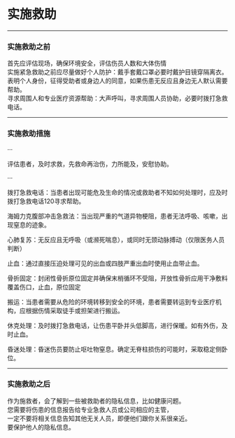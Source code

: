# 实施救助

---

### 实施救助之前

首先应评估现场，确保环境安全，评估伤员人数和大体伤情  
实施紧急救助之前应尽量做好个人防护：戴手套戴口罩必要时戴护目镜穿隔离衣。  
表明个人身份，征得受助者或身边人的同意，如果伤患无反应且身边无人默认需要帮助。  
寻求周围人和专业医疗资源帮助：大声呼叫，寻求周围人员协助，必要时拨打急救电话。

---

### 实施救助措施

···

评估患者，及时求救，先救命再治伤，力所能及，安慰协助。

···

拨打急救电话：当患者出现可能危及生命的情况或救助者不知如何处理时，应及时拨打急救电话120寻求帮助。

海姆力克腹部冲击急救法：当出现严重的气道异物梗阻，患者无法呼吸、咳嗽，出现窒息的迹象。

心肺复苏：无反应且无呼吸（或濒死喘息），或同时无颈动脉搏动（仅限医务人员判断）

止血：通过直接压迫处理可见的出血或四肢严重出血时使用止血带止血。

骨折固定：封闭性骨折原位固定并确保末梢循环不受阻，开放性骨折应用干净敷料覆盖伤口，止血，原位固定

搬运：当患者需要从危险的环境转移到安全的环境，患者需要转运到专业医疗机构，应根据伤情采取徒手或担架进行搬运。

休克处理：及时拨打急救电话，让伤患平卧并头低脚高，进行保暖。如有外伤，及时止血。

昏迷处理：昏迷伤员要防止呕吐物窒息。确定无脊柱损伤的可能时，采取稳定侧卧位。

---

### 实施救助之后

作为施救者，会了解到一些被救助者的隐私信息，比如健康问题。  
您需要将伤患的信息报告给专业急救人员或公司相应的主管，  
一定不要将相关信息告知其他无关人员，即便他们跟你关系很亲近。  
要保护他人的隐私信息。

